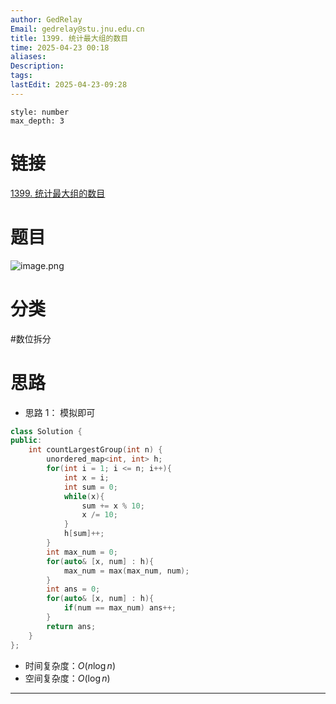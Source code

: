 ```yaml
---
author: GedRelay
Email: gedrelay@stu.jnu.edu.cn
title: 1399. 统计最大组的数目
time: 2025-04-23 00:18
aliases: 
Description: 
tags: 
lastEdit: 2025-04-23-09:28
---
```


```toc
style: number
max_depth: 3
```

# 链接
[1399. 统计最大组的数目](https://leetcode.cn/problems/count-largest-group/) 

# 题目
![image.png](https://ged-pic-bed.oss-cn-guangzhou.aliyuncs.com/img/202504230018801.png)


# 分类
#数位拆分 

# 思路
- 思路 1：
模拟即可

```cpp
class Solution {
public:
    int countLargestGroup(int n) {
        unordered_map<int, int> h;
        for(int i = 1; i <= n; i++){
            int x = i;
            int sum = 0;
            while(x){
                sum += x % 10;
                x /= 10;
            }
            h[sum]++;
        }
        int max_num = 0;
        for(auto& [x, num] : h){
            max_num = max(max_num, num);
        }
        int ans = 0;
        for(auto& [x, num] : h){
            if(num == max_num) ans++;
        }
        return ans;
    }
};
```


- 时间复杂度：${O\left( n\log n \right)  }$ 
- 空间复杂度：${O\left( \log n \right)  }$ 


---

